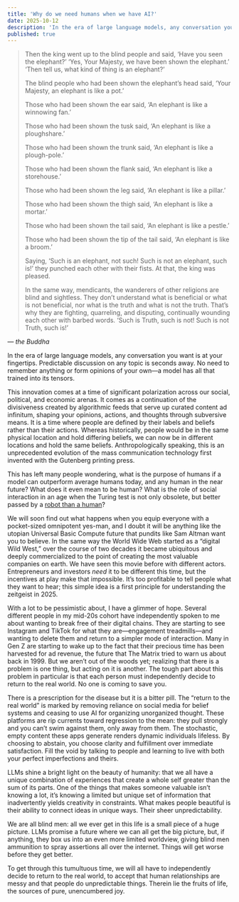 ```yaml
---
title: 'Why do we need humans when we have AI?'
date: 2025-10-12
description: 'In the era of large language models, any conversation you want is at your fingertips. Predictable discussion on any topic is seconds away. So why do we still need humans? What is the role of social interaction in an age when the Turing test is not only obsolete, but better passed by a robot than a human?'
published: true
---
```


> Then the king went up to the blind people and said, ‘Have you seen the elephant?’ ‘Yes, Your Majesty, we have been shown the elephant.’ ‘Then tell us, what kind of thing is an elephant?’
>
> The blind people who had been shown the elephant’s head said, ‘Your Majesty, an elephant is like a pot.’
>
> Those who had been shown the ear said, ‘An elephant is like a winnowing fan.’
>
> Those who had been shown the tusk said, ‘An elephant is like a ploughshare.’
>
> Those who had been shown the trunk said, ‘An elephant is like a plough-pole.’
>
> Those who had been shown the flank said, ‘An elephant is like a storehouse.’
>
> Those who had been shown the leg said, ‘An elephant is like a pillar.’
>
> Those who had been shown the thigh said, ‘An elephant is like a mortar.’
>
> Those who had been shown the tail said, ‘An elephant is like a pestle.’
>
> Those who had been shown the tip of the tail said, ‘An elephant is like a broom.’
>
> Saying, ‘Such is an elephant, not such! Such is not an elephant, such is!’ they punched each other with their fists. At that, the king was pleased.
>
> In the same way, mendicants, the wanderers of other religions are blind and sightless. They don’t understand what is beneficial or what is not beneficial, nor what is the truth and what is not the truth. That’s why they are fighting, quarreling, and disputing, continually wounding each other with barbed words. ‘Such is Truth, such is not! Such is not Truth, such is!’

<cite>— the Buddha</cite>

In the era of large language models, any conversation you want is at your fingertips. Predictable discussion on any topic is seconds away. No need to remember anything or form opinions of your own—a model has all that trained into its tensors.

This innovation comes at a time of significant polarization across our social, political, and economic arenas. It comes as a continuation of the divisiveness created by algorithmic feeds that serve up curated content ad infinitum, shaping your opinions, actions, and thoughts through subversive means. It is a time where people are defined by their labels and beliefs rather than their actions. Whereas historically, people would be in the same physical location and hold differing beliefs, we can now be in different locations and hold the same beliefs. Anthropologically speaking, this is an unprecedented evolution of the mass communication technology first invented with the Gutenberg printing press.

This has left many people wondering, what is the purpose of humans if a model can outperform average humans today, and any human in the near future? What does it even mean to be human? What is the role of social interaction in an age when the Turing test is not only obsolete, but better passed by a [robot than a human](https://arxiv.org/abs/2407.08853)?

We will soon find out what happens when you equip everyone with a pocket-sized omnipotent yes-man, and I doubt it will be anything like the utopian Universal Basic Compute future that pundits like Sam Altman want you to believe. In the same way the World Wide Web started as a “digital Wild West,” over the course of two decades it became ubiquitous and deeply commercialized to the point of creating the most valuable companies on earth. We have seen this movie before with different actors. Entrepreneurs and investors _need_ it to be different this time, but the incentives at play make that impossible. It’s too profitable to tell people what they want to hear; this simple idea is a first principle for understanding the zeitgeist in 2025.

With a lot to be pessimistic about, I have a glimmer of hope. Several different people in my mid-20s cohort have independently spoken to me about wanting to break free of their digital chains. They are starting to see Instagram and TikTok for what they are—engagement treadmills—and wanting to delete them and return to a simpler mode of interaction. Many in Gen Z are starting to wake up to the fact that their precious time has been harvested for ad revenue, the future that The Matrix tried to warn us about back in 1999. But we aren’t out of the woods yet; realizing that there is a problem is one thing, but acting on it is another. The tough part about this problem in particular is that each person must independently decide to return to the real world. No one is coming to save you.

There is a prescription for the disease but it is a bitter pill. The “return to the real world” is marked by removing reliance on social media for belief systems and ceasing to use AI for organizing unorganized thought. These platforms are rip currents toward regression to the mean: they pull strongly and you can’t swim against them, only away from them. The stochastic, empty content these apps generate renders dynamic individuals lifeless. By choosing to abstain, you choose clarity and fulfillment over immediate satisfaction. Fill the void by talking to people and learning to live with both your perfect imperfections and theirs.

LLMs shine a bright light on the beauty of humanity: that we all have a unique combination of experiences that create a whole self greater than the sum of its parts. One of the things that makes someone valuable isn’t knowing a lot, it’s knowing a limited but unique set of information that inadvertently yields creativity in constraints. What makes people beautiful is their ability to connect ideas in unique ways. Their sheer unpredictability.

We are all blind men: all we ever get in this life is a small piece of a huge picture. LLMs promise a future where we can all get the big picture, but, if anything, they box us into an even more limited worldview, giving blind men ammunition to spray assertions all over the internet. Things will get worse before they get better.

To get through this tumultuous time, we will all have to independently decide to return to the real world, to accept that human relationships are messy and that people do unpredictable things. Therein lie the fruits of life, the sources of pure, unencumbered joy.
